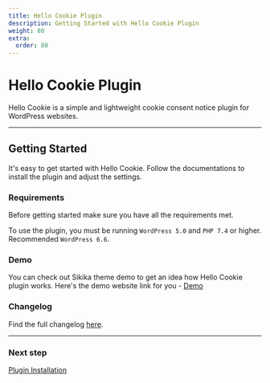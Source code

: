 ```yaml
---
title: Hello Cookie Plugin
description: Getting Started with Hello Cookie Plugin
weight: 80
extra:
  order: 80
---
```


# Hello Cookie Plugin

Hello Cookie is a simple and lightweight cookie consent notice plugin for WordPress websites.

---

## Getting Started

It's easy to get started with Hello Cookie. Follow the documentations to install the plugin and adjust the settings.

### Requirements

Before getting started make sure you have all the requirements met.

To use the plugin, you must be running `WordPress 5.0` and `PHP 7.4` or higher. Recommended `WordPress 6.6`.

### Demo

You can check out Sikika theme demo to get an idea how Hello Cookie plugin works.
Here's the demo website link for you - [Demo](https://demos.dinomatic.com/manila)

### Changelog

Find the full changelog [here](https://dinomatic.com/plugins/hello-cookie/changelog).

---

### Next step

[Plugin Installation](/docs/hello-cookie/installation/)
